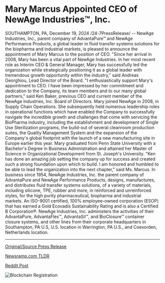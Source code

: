 # Mary Marcus Appointed CEO of NewAge Industries™, Inc.

SOUTHAMPTON, PA, December 19, 2024 /24-7PressRelease/ -- NewAge Industries, Inc., parent company of AdvantaPure™ and NewAge Performance Products, a global leader in fluid transfer systems solutions for the biopharma and industrial markets, is pleased to announce the appointment of Mary Marcus to the position of CEO.  "Since her arrival in 2008, Mary has been a vital part of NewAge Industries. In her most recent role as Interim CEO & General Manager, Mary has successfully led the organization while strategically positioning it as a global leader with tremendous growth opportunity within the industry," said Andreas Georghiou, Lead Director of the Board.  "I enthusiastically support Mary's appointment to CEO. I have been impressed by her commitment and dedication to the Company, its team members and to our many global partners," said Ken Baker, previous CEO and current member of the NewAge Industries, Inc. Board of Directors.  Mary joined NewAge in 2008, in Supply Chain Operations. She subsequently held numerous leadership roles in operational functions which have enabled the Company to successfully navigate the incredible growth and challenges that come with servicing the BioPharma industry, including the establishment and development of Single Use Sterilization programs, the build-out of several cleanroom production suites, the Quality Management System and the expansion of the Company's global footprint with the launch of a new manufacturing site in Europe earlier this year.  Mary graduated from Penn State University with a Bachelor's Degree in Business Administration and attained her Master of Science in Organizational Development from St. Joseph's University.  "Ken has done an amazing job setting the company up for success and created such a strong foundation upon which to build. I am honored and humbled to be able to lead the organization into the next chapter," said Ms. Marcus.  In business since 1954, NewAge Industries, Inc. the parent company of AdvantaPure and NewAge Performance Products, designs, manufactures, and distributes fluid transfer systems solutions, of a variety of materials, including silicone, TPE, rubber and more, in reinforced and unreinforced styles, for the high purity pharmaceutical, biopharma and industrial markets.  An ISO-9001 certified, 100% employee-owned corporation (ESOP) that has earned a Gold Ecovadis Sustainability Rating and is also a Certified B Corporation®. NewAge Industries, Inc. administers the activities of their AdvantaPure, AdvantaFlex™, AdvantaSil™, and BioClosure™ container closure systems, and other lines from their corporate headquarters in Southampton, PA U.S, U.S. location in Warrington, PA U.S., and Coevorden, Netherlands location. 

---

[Original/Source Press Release](https://www.24-7pressrelease.com/press-release/517030/mary-marcus-appointed-ceo-of-newage-industries-inc)
                    

[Newsramp.com TLDR](https://newsramp.com/curated-news/newage-industries-inc-appoints-mary-marcus-as-ceo/d3568ab4a363b1e9b50d6f661b27715f) 

 



[Reddit Post](https://www.reddit.com/r/Leadership_Management/comments/1hho99m/newage_industries_inc_appoints_mary_marcus_as_ceo/) 



![Blockchain Registration](https://cdn.newsramp.app/24-7PressRelease/qrcode/2412/19/quitG8Fq.webp)